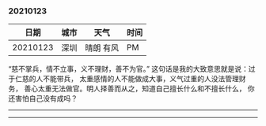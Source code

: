 ### 20210123

|   日期   | 城市  |天气  | 时间
|  ----  | ----  | ----  | ----  |
| 20210123  | 深圳 |晴朗 有风 | PM |


“慈不掌兵，情不立事，义不理财，善不为官。”
这句话是我的大致意思就是说：过于仁慈的人不能带兵，
太重感情的人不能做成大事，义气过重的人没法管理财务，
善心太重无法做官。明人择善而从之，知道自己擅长什么和不擅长什么，
你还害怕自己没有成吗？


---

>

---
